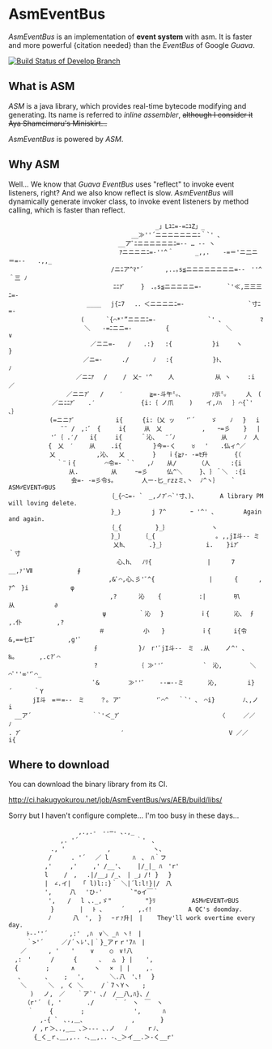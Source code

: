 AsmEventBus
===========

*AsmEventBus* is an implementation of **event system** with asm. It is faster and more powerful {citation needed} than the *EventBus* of Google *Guava*.

[![Build Status of Develop Branch](https://travis-ci.org/szszss/AsmEventBus.svg?branch=develop)](https://travis-ci.org/szszss/AsmEventBus)

What is ASM
-----------
*ASM* is a java library, which provides real-time bytecode modifying and generating. Its name is referred to *inline assembler*, <del>although I consider it Aya Shameimaru's Miniskirt...</del>

*AsmEventBus* is powered by *ASM*.

Why ASM
-----------
Well... We know that *Guava EventBus* uses "reflect" to invoke event listeners, right? And we also know reflect is slow. *AsmEventBus* will dynamically generate invoker class, to invoke event listeners by method calling, which is faster than reflect.

```
　　　　　　　　　　　　　　　　　　　 　 　 　 _」Lﾕﾆ=-=ﾆﾕZ」_
　　　　　　　　　　　　　　　 　 　 　 __≫''´ニニニニニニニﾆ｀`' ､
　　　　　　　　　　　　　　　　 　 __アﾞﾆニニニニニニﾆ=-‐ … ‐- ヽ
　　　　　　　　　　　　　 　 　 　 ｱニニニニﾆ=‐''^＾　　 　_,,. 　 ‐=＝'ニ二ニ＝=‐-　　.,,_
　　　　　　　　　　　　　　　　　/ニﾆア^ﾏ"´　　　 ,..｡s≦ニニニニニニニニ=-‐　''^＾三 ﾉ
　　　　　　　　　　　　 　 　 　 ﾆﾆｱﾞ　　 }　.｡s≦ニニニニニ=‐　　 　 `'≪,三三三ﾆ=‐
　　　　　　　　　　　　　____　 j{ﾆ7　 .．＜ニニニニﾆ=‐　　　　　　　　　　 `寸ﾆ=‐
　　　　　　　　　　　　(　　 　`{⌒*'”ニニニﾆ=‐　　　　　　　　 `' ､　 　 　 　 ﾏ
　　　　　　　　　　　　 ＼　　-=ﾆニニ=‐　　　　 　{　　　　 　 　 　 ＼　　　 　 ∨
　　　　　　　　　　　　　 ／ニニ=‐　　/　　.:}   :{　　　　　　 }i 　  ヽ　 　 　 }
　　　　　　　 　 　 　 ／ニ=‐　　  ./　　　　ﾉ 　:{　　　　　　 }ﾄ､　　　　　　　 ﾉ
　 　 　 　 　 　 　 ／ニﾆｱ　 /　　 /　乂ｰ '^　　 人　　　　　   从 ヽ 　  :i　　／
 　　 　 　 　 　 ／ニニｱﾞ　 /　 　′　　    ≧=-斗午㍉､ 　 　   ｧ示㍉　　  人　(
　　　　　 　 ／ニﾆﾆｱﾞ　　.′　　 　 　    {i:｛ ノ爪　　 )　  イ,ﾉﾊ   ｝⌒{`' ､｝
　　　 　 　 (=ニニｱﾞ　　　 　 　 i{ 　 　{i:｛乂 ッ　　'ﾞ´　 　ゞ  　ﾉ　 }　 i
 　 　 　 　 　 ¨¨ /　,:ﾞ　{　　　i{　　　从　乂　　　　　　 ,　　ｰ=彡　  }　 |
　　　　　　　'ﾞ｛ .′/　　i{　　　i{　　　＾沁､　 ¨´ﾉ　 　 　 　   从　   ﾉ　人 
　　　　　　 {　乂　′　　 从　　 .i{　　　 　 }今=-く　 　♉　 '　　.仏ィ^／
　　　 　 　 乂　　　 　 　 ,沁､ 　乂　　　　 }　　ｉ{≧ｧ- -=ｾ升　　    {（
　　　　　　　　｀¨ｉ{　 　 　 ⌒令=- ｀`　　,ﾉ 　 从/　　　 （人　    :{i
 　　　　 　 　 　 从. 　 　 　 从　　　ｰ=彡 　 　仏^＼ 　  }､ ｝＾＼  :{i  
　　　　　 　 　 　 会=- -=彡令s｡ 　     人ー‐匕_rzzミ､丶  ﾉ^ヽ｝　　 `    ASM♂EVENT♂BUS
　　　　　　　　　　　　　　　　 ｛_{⌒ﾆ=- `　_,ノｱﾞ⌒`'寸､)､       A library PM will loving delete.
　　　　　　　　　　　　　　　　　}_｝　　　　　j 7^　　　　ｰ '^' ､        Again and again.
　　　　　　　　　　　　　　　　 ｛_{　　　　 　}_｝　　　　　　　 ヽ
　　　　　　　　　　　　　　　　　}_｝　　　　｛_{　　　　　　　　　　｡ ,,jI斗-- ミ
　　　　　　　　　　　　 　 　 　 乂h､ 　 　 .}_｝　　　　　　  i. 　 }iｱﾞ　　 　 ｀寸
　　　　　　　　　　　　　　　　　　心､h､　 ﾉﾘ{　　　　　　　　  |    　7　　 　__,ｧ'Ⅶ　　　　   　 ∮
　　　　　　　　　　　　　　　　 ,&ﾟ⌒,心､彡'ﾞ^{　　　 　 　 　  |      {   　 , ｱ^　}i　　　   　  φ  
　　　　　 　 　 　 　 　 　 　 ,?　　　 沁　  {　　　　 　 :| 　     叭　  　  　 从　　　      ∂
　　　　　　　 　 　 　 　 　 ψ　 　 　  ｀沁　 }　　　　　　ｉ{　     沁､　∮　  ,.仆　　　　   ,?
　　　　　　　　 　 　 　 　 ＃　 　 　 　 小　　}　　　　　　ｉ{　　   i{令 &,==七I゛　 　 　 ,g'ﾟ
　　　　　　　　　　　　　　∮　　　　　　 }ﾉ　r'ﾞjI斗--　ミ　.从　　 ノ^' ､　‰｡　　　　,.c?ﾟ⌒
　　　　 　 　 　 　 　 　 ?　　　　  　　｛ ≫''゛　　　　　　`　沁,　　　　 ＼ ⌒ﾟ''∞''ﾟ⌒_
　　　　　　　　　　　　　　ﾟ&　　  　 ≫''゛　　-‐=‐-ミ　　　　沁,　　　　　i}　　　´　　　 ｀Y
　　　　jI斗　=＝=‐-　ミ　　 ？｡ アﾞ　　 　 　 'ﾞ⌒^　 ｀`' ､　⌒i}　　　　 ﾉ､,ノ　　　　　　    i
　__ア´　　　　　　　　　　｀`'＜_ｱﾞ　　　　　　　　　　　 　 　 　 〈　　　／／　　　　　　  　 ﾉ
. ｱﾞ　　　 　 　 　 　 　 　 　 　 ′　　　　　　　　　　　　 　 　 　 V ／／　　　　　　　　 i{

```

Where to download
--------
You can download the binary library from its CI.

http://ci.hakugyokurou.net/job/AsmEventBus/ws/AEB/build/libs/

Sorry but I haven't configure complete... I'm too busy in these days...

```
　　　　　　　　　 　　,.,.-　-‐─- ､.,_
　　　　　　　　 ,. '´　　　　　 　　　　｀'　、
　　　　　　　., '　　　　　　　,　　　　　　　ヽ、
　　　　　　 /　 　 . '´　 ／ l　　　　ﾊ　、 ﾊ｀フ       
　　　　　　,'　　　,'　　 ,' /__'、 　 |/_|_ ﾊ　'r'   
　　　　　　l　　 /　,　 .|/__」/_、　| _」/! }　 }
　　　　　　|　∠.イ|　　「 l)l::}｀ ＼|´l:l!}|/　八
　　　　　　',　　　八　 'ひ-'　 　　　`"oイ￣｀
　　　　　　 ',　　/　 l ､._,ゞ"　　 　　　"}ﾘ          ASM♂EVENT♂BUS
　　　　　　　}　 　　 |　 ﾄ 、 　　´ 　 ,.ｲ!          A QC's doomday.
　　　　　 　ﾉ　　　 八　',　} 　ｰｒｧ升|　|    They'll work overtime every day. 
　　　ﾄ-‐''´　　　 ,:'　,ﾊ　∨＼ _ﾊ ヽ!　|
　　　｀>'´　　　／/´ヽﾚ'､|｀}_アｒｒ'7ﾊ　|
　　／　　 　, '　　'　　 ∨　 　○　∨!八
　,:　' 　　 /　 　 {　　　 、  △　} | 　 ',
　{　　　　 ;　　 　∧ 　　 ヽ　 ×　| |　　 ,.
　 ､　　　　､　　 ;　 ',　 　　 ＼.八　'､!　 }
　　＼　　　 ＼　, く ＼　　　/｀7ヽYヽ　　;
　　　 )　 ノ,　／　　｀ア`' ､/　/__八,ﾊ}、/
　　 （r'´　(, '　 　　 ./ 　　 ｀ ´　ヽ　￣　ヽ
　 　 ｀　　 {　　　　 ;　　　　 　　　 ',　　 　ﾊ
　　　 　 ,-{ `　､.,＿､　　　　　　　　, 　 　　}
　　　　/ ,ｒ＞､.,_＿ ､＞-‐- ､.ノ　 ﾉ　 　 ｒﾉ、
　　 　 {_く_ｒ､＿,,.. -､＿,.. -､_＞イ__.＞-く__r'
　　 　 
```
